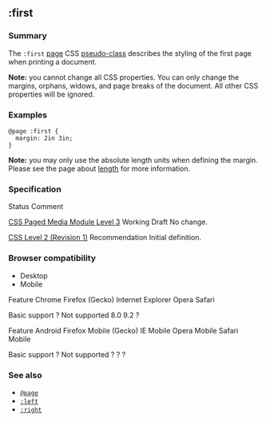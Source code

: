 ## :first

### Summary

The `:first` [page][0] CSS [pseudo-class][1] describes the styling of the first page when printing a document.

**Note:** you cannot change all CSS properties. You can only change the margins, orphans, widows, and page breaks of the document. All other CSS properties will be ignored.

### Examples

    @page :first {
      margin: 2in 3in;
    } 
    

**Note:** you may only use the absolute length units when defining the margin. Please see the page about [length][2] for more information.

### Specification
Status
Comment

[CSS Paged Media Module Level 3][3]
Working Draft
No change.

[CSS Level 2 (Revision 1)][4]
Recommendation
Initial definition.

### Browser compatibility

* Desktop
* Mobile

Feature
Chrome
Firefox (Gecko)
Internet Explorer
Opera
Safari

Basic support
?
Not supported
8.0
9.2
?

Feature
Android
Firefox Mobile (Gecko)
IE Mobile
Opera Mobile
Safari Mobile

Basic support
?
Not supported
?
?
?

### See also

* [`@page`][5]
* [`:left`][6]
* [`:right`][7]



[0]: https://developer.mozilla.org/en/CSS/@page "@page"
[1]: https://developer.mozilla.org/en/CSS/Pseudo-classes "Pseudo-classes"
[2]: https://developer.mozilla.org/en/CSS/length#Absolute_length_units "https://developer.mozilla.orghttps://developer.mozilla.org/en/CSS/length#Absolute_length_units"
[3]: http://dev.w3.org/csswg/css3-page/#left-right-first "The definition of ':first' in that specification."
[4]: http://www.w3.org/TR/CSS2/page.html#page-selectors "The definition of ':first' in that specification."
[5]: https://developer.mozilla.org/en/docs/Web/CSS/@page
[6]: https://developer.mozilla.org/en/docs/Web/CSS/:left
[7]: https://developer.mozilla.org/en/docs/Web/CSS/:right